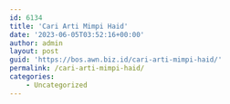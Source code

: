 ```yaml
---
id: 6134
title: 'Cari Arti Mimpi Haid'
date: '2023-06-05T03:52:16+00:00'
author: admin
layout: post
guid: 'https://bos.awn.biz.id/cari-arti-mimpi-haid/'
permalink: /cari-arti-mimpi-haid/
categories:
    - Uncategorized
---
```


